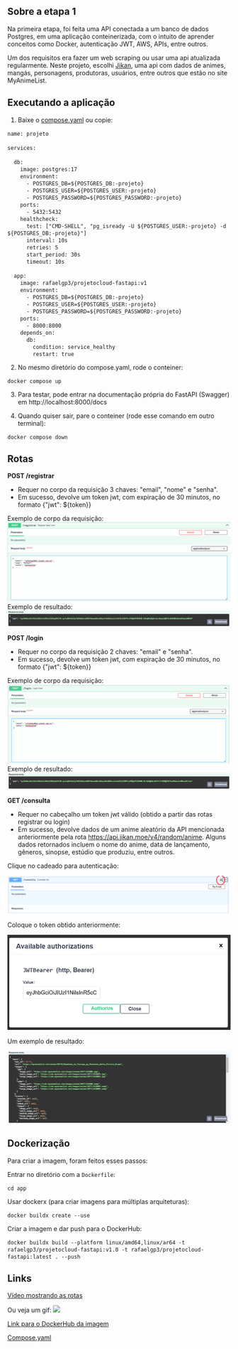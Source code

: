 ## Sobre a etapa 1

Na primeira etapa, foi feita uma API conectada a um banco de dados Postgres, em uma aplicação conteinerizada, com o intuito de aprender conceitos como Docker, autenticação JWT, AWS, APIs, entre outros. 

Um dos requisitos era fazer um web scraping ou usar uma api atualizada regularmente. Neste projeto, escolhi [Jikan](https://jikan.moe/), uma api com dados de animes, mangás, personagens, produtoras, usuários, entre outros que estão no site MyAnimeList.

## Executando a aplicação

1. Baixe o [compose.yaml](https://github.com/rafaelgpaves/projeto-cloud/blob/main/compose.yaml) ou copie:

```
name: projeto

services:

  db:
    image: postgres:17
    environment:
      - POSTGRES_DB=${POSTGRES_DB:-projeto} 
      - POSTGRES_USER=${POSTGRES_USER:-projeto}
      - POSTGRES_PASSWORD=${POSTGRES_PASSWORD:-projeto}
    ports:
      - 5432:5432
    healthcheck:
      test: ["CMD-SHELL", "pg_isready -U ${POSTGRES_USER:-projeto} -d ${POSTGRES_DB:-projeto}"]
      interval: 10s
      retries: 5
      start_period: 30s
      timeout: 10s

  app:
    image: rafaelgp3/projetocloud-fastapi:v1
    environment:
      - POSTGRES_DB=${POSTGRES_DB:-projeto} 
      - POSTGRES_USER=${POSTGRES_USER:-projeto}
      - POSTGRES_PASSWORD=${POSTGRES_PASSWORD:-projeto}
    ports:
      - 8000:8000
    depends_on:
      db:
        condition: service_healthy
        restart: true
```

2. No mesmo diretório do compose.yaml, rode o conteiner:
```
docker compose up
```

3. Para testar, pode entrar na documentação própria do FastAPI (Swagger) em http://localhost:8000/docs 

4. Quando quiser sair, pare o conteiner (rode esse comando em outro terminal):
```
docker compose down
```


## Rotas

**POST /registrar**
- Requer no corpo da requisição 3 chaves: "email", "nome" e "senha".
- Em sucesso, devolve um token jwt, com expiração de 30 minutos, no formato {"jwt": ${token}}


Exemplo de corpo da requisição:
![/registrar](./img/register_body.png)
Exemplo de resultado:
![/registrar_resultado](./img/registrar_result.png)

**POST /login**
- Requer no corpo da requisição 2 chaves: "email" e "senha".
- Em sucesso, devolve um token jwt, com expiração de 30 minutos, no formato {"jwt": ${token}}


Exemplo de corpo da requisição:
![/login](./img/login_body.png)
Exemplo de resultado:
![alt text](./img/login_result.png)

**GET /consulta**
- Requer no cabeçalho um token jwt válido (obtido a partir das rotas registrar ou login)
- Em sucesso, devolve dados de um anime aleatório da API mencionada anteriormente pela rota https://api.jikan.moe/v4/random/anime. Alguns dados retornados incluem o nome do anime, data de lançamento, gêneros, sinopse, estúdio que produziu, entre outros.

Clique no cadeado para autenticação:

![/consulta_cadeado](./img/consulta_cadeado.png)

Coloque o token obtido anteriormente:

![/consulta_header](./img/consulta_header.png)

Um exemplo de resultado:

![/consulta_result](./img/consulta_result.png)


## Dockerização

Para criar a imagem, foram feitos esses passos:



Entrar no diretório com a `Dockerfile`:
```
cd app
```

Usar dockerx (para criar imagens para múltiplas arquiteturas):
```
docker buildx create --use
```

Criar a imagem e dar push para o DockerHub:
```
docker buildx build --platform linux/amd64,linux/ar64 -t rafaelgp3/projetocloud-fastapi:v1.0 -t rafaelgp3/projetocloud-fastapi:latest . --push
```


## Links

[Vídeo mostrando as rotas](https://youtu.be/KObsd64bpaA)

Ou veja um gif:
![](./img/demo.gif)

[Link para o DockerHub da imagem](https://hub.docker.com/repository/docker/rafaelgp3/projetocloud-fastapi/general)

[Compose.yaml](https://github.com/rafaelgpaves/projeto-cloud/blob/main/compose.yaml)

